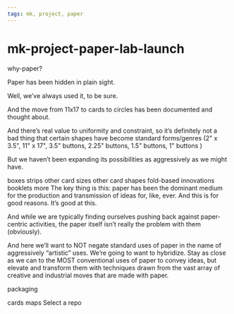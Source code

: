```yaml
---
tags: mk, project, paper
---
```


# mk-project-paper-lab-launch


why-paper?

Paper has been hidden in plain sight.

Well, we’ve always used it, to be sure.

And the move from 11x17 to cards to circles has been documented and thought about.

And there’s real value to uniformity and constraint, so it’s definitely not a bad thing that certain shapes have become standard forms/genres (2" x 3.5", 11" x 17", 3.5" buttons, 2.25" buttons, 1.5" buttons, 1" buttons )

But we haven’t been expanding its possibilities as aggressively as we might have.

boxes
strips
other card sizes
other card shapes
fold-based innovations
booklets
more
The key thing is this: paper has been the dominant medium for the production and transmission of ideas for, like, ever. And this is for good reasons. It’s good at this.

And while we are typically finding ourselves pushing back against paper-centric activities, the paper itself isn’t really the problem with them (obviously).

And here we’ll want to NOT negate standard uses of paper in the name of aggressively “artistic” uses. We’re going to want to hybridize. Stay as close as we can to the MOST conventional uses of paper to convey ideas, but elevate and transform them with techniques drawn from the vast array of creative and industrial moves that are made with paper.

packaging


cards
maps
Select a repo